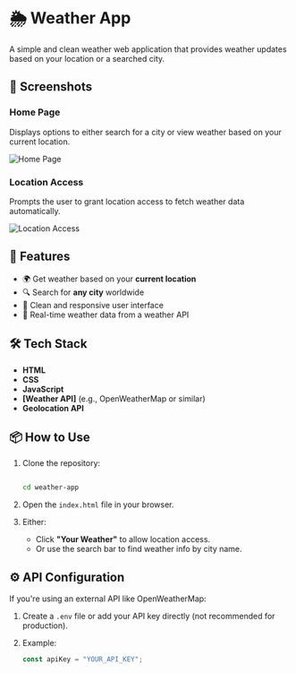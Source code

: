 # 🌦️ Weather App

A simple and clean weather web application that provides weather updates based on your location or a searched city.

## 📸 Screenshots

### Home Page
Displays options to either search for a city or view weather based on your current location.

![Home Page](./Screenshot%20(6).png)

### Location Access
Prompts the user to grant location access to fetch weather data automatically.

![Location Access](./Screenshot%20(7).png)

## 🚀 Features

- 🌍 Get weather based on your **current location**
- 🔍 Search for **any city** worldwide
- 📱 Clean and responsive user interface
- 📡 Real-time weather data from a weather API

## 🛠️ Tech Stack

- **HTML**
- **CSS**
- **JavaScript**
- **[Weather API]** (e.g., OpenWeatherMap or similar)
- **Geolocation API**

## 📦 How to Use

1. Clone the repository:

    ```bash
   
    cd weather-app
    ```

2. Open the `index.html` file in your browser.

3. Either:
   - Click **"Your Weather"** to allow location access.
   - Or use the search bar to find weather info by city name.

## ⚙️ API Configuration

If you're using an external API like OpenWeatherMap:

1. Create a `.env` file or add your API key directly (not recommended for production).
2. Example:

    ```js
    const apiKey = "YOUR_API_KEY";
    ```




